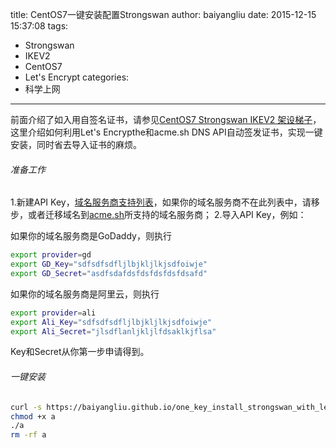title: CentOS7一键安装配置Strongswan
author: baiyangliu
date: 2015-12-15 15:37:08
tags:
- Strongswan
- IKEV2
- CentOS7
- Let's Encrypt
categories:
- 科学上网
---
前面介绍了如入用自签名证书，请参见[CentOS7 Strongswan IKEV2 架设梯子](/CentOS7-Strongswan-IKEV2-架设梯子.html)，这里介绍如何利用Let's Encrypthe和acme.sh DNS API自动签发证书，实现一键安装，同时省去导入证书的麻烦。
<!--more-->

###### 准备工作
1.新建API Key，[域名服务商支持列表](https://github.com/Neilpang/acme.sh#7-automatic-dns-api-integration)，如果你的域名服务商不在此列表中，请移步，或者迁移域名到[acme.sh](https://github.com/Neilpang/acme.sh)所支持的域名服务商；
2.导入API Key，例如：

如果你的域名服务商是GoDaddy，则执行
```bash
export provider=gd
export GD_Key="sdfsdfsdfljlbjkljlkjsdfoiwje"
export GD_Secret="asdfsdafdsfdsfdsfdsfdsafd"
```

如果你的域名服务商是阿里云，则执行
```bash
export provider=ali
export Ali_Key="sdfsdfsdfljlbjkljlkjsdfoiwje"
export Ali_Secret="jlsdflanljkljlfdsaklkjflsa"
```

Key和Secret从你第一步申请得到。

###### 一键安装

```bash
curl -s https://baiyangliu.github.io/one_key_install_strongswan_with_lets_encrypt_and_godaddy_on_centos7.sh > a
chmod +x a
./a
rm -rf a
```

